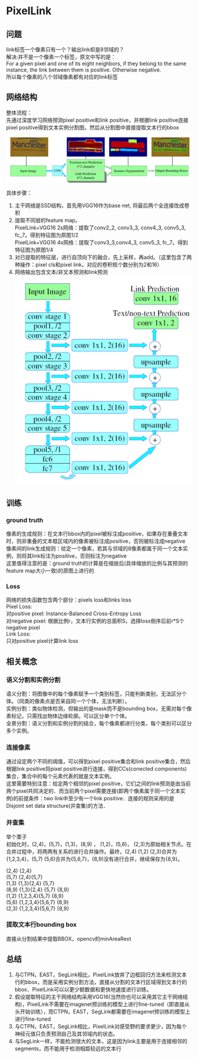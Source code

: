 # PixelLink
## 问题
link标签一个像素只有一个？输出link却是8邻域的？  
解决:并不是一个像素一个标签，原文中写的是：  
For a given pixel and one of its eight neighbors, if they belong to the same instance, the link between them is positive. Otherwise negative.  
所以每个像素的八个邻域像素都有对应的link标签
## 网络结构
整体流程：  
先通过深度学习网络预测pixel positive和link positive，并根据link positive连接pixel positive得到文本实例分割图，然后从分割图中直接提取文本行的bbox  
![sparkles](Architecture_of_PixelLink.png)

具体步骤：  
1. 主干网络是SSD结构，首先用VGG16作为base net, 将最后两个全连接改成卷积
2. 提取不同层的feature map。  
   PixelLink+VGG16 2s网络：提取了conv2_2, conv3_3, conv4_3, conv5_3, fc_7。得到特征图为原图1/2  
   PixelLink+VGG16 4s网络：提取了conv3_3,conv4_3, conv5_3, fc_7。得到特征图为原图1/4
3. 对已提取的特征层，进行自顶向下的融合，先上采样，再add。（这里包含了两种操作：pixel cls和pixel link，对应的卷积核个数分别为2和16）
4. 网络输出包含文本/非文本预测和link预测  
![sparkles](Structure_of_PixelLink_VGG16_2s.png)



## 训练
### ground truth
像素的生成规则：在文本行bbox内的pixel被标注成positive，如果存在重叠文本时，则非重叠的文本框区域内的像素被标注成positive，否则被标注成negative   
像素间的link生成规则：给定一个像素，若其与邻域的8像素都属于同一个文本实例，则将其link标注为positive，否则标注为negative   
这里值得注意的是：ground truth的计算是在缩放后(具体缩放的比例与其预测的feature map大小一致)的原图上进行的  
### Loss
网络的损失函数包含两个部分：pixels loss和links loss  
Pixel Loss:  
对positive pixel: Instance-Balanced Cross-Entropy Loss  
对negative pixel: 根据比例r，文本行实例的总面积S，选择loss倒序后前r*S个negative pixel  
Link Loss:  
只对positive pixel计算link loss

## 相关概念
### 语义分割和实例分割  
语义分割：将图像中的每个像素赋予一个类别标签，只能判断类别，无法区分个体。（同类的像素点是否来自同一个个体，无法判断）。  
实例分割：类似物体检测，但输出的是mask而不是bounding box，无需对每个像素标记，只需找出物体边缘轮廓。可以区分单个个体。  
全景分割：语义分割和实例分割的结合，每个像素都进行分类，每个类别可以区分多个实例。 
### 连接像素
通过设定两个不同的阈值，可以得到pixel positive集合和link positive集合，然后根据link positive将pixel positive进行连接，得到CCs(conected components)集合，集合中的每个元素代表的就是文本实例。  
这里需要特别注意：给定两个相邻的pixel positive，它们之间的link预测是由当前两个pixel共同决定的．而当前两个pixel需要连接(即两个像素属于同一个文本实例)的前提条件：two link中至少有一个link positive．连接的规则采用的是Disjoint set data structure(并查集)的方法．  
### 并查集
举个栗子  
初始化时，(2,4)，(5,7)，(1,3)，(8,9) ， (1,2)，(5,6)， (2,3)为原始相关节点。在合并过程中，将两两有关系的进行合并操作。最终，(2,4) (1,2) (2,3)合并为{1,2,3,4}，(5,7) (5,6)合并为{5,6,7}，(8,9)没有进行合并，继续保存为{8,9}。  

(2,4) {2,4}  
(5,7) {2,4}{5,7}  
(1,3) {1,3}{2,4} {5,7}  
(8,9) {1,3}{2,4} {5,7} {8,9}  
(1,2) {1,2,3,4}{5,7} {8,9}  
(5,6) {1,2,3,4}{5,6,7} {8,9}  
(2,3) {1,2,3,4}{5,6,7} {8,9}  
### 提取文本行bounding box
直接从分割结果中提取BBOX，opencv的minAreaRext

## 总结
1. 与CTPN，EAST，SegLink相比，PixelLink放弃了边框回归方法来检测文本行的bbox，而是采用实例分割方法，直接从分割的文本行区域得到文本行的bbox．PixelLink可以以更少额数据和更快地速度进行训练。  
2. 假设提取特征的主干网络结构采用VGG16(当然你也可以采用其它主干网络结构)，PixelLink不需要在imagenet预训练的模型上进行fine-tuned（即直接从头开始训练），而CTPN，EAST，SegLink都需要在imagenet预训练的模型上进行fine-tuned
3. 与CTPN，EAST，SegLink相比，PixelLink对感受野的要求更少，因为每个神经元值只负责预测自己及其邻域内的状态。  
4. 与SegLink一样，不能检测很大的文本，这是因为link主要是用于连接相邻的segments，而不能用于检测相距较远的文本行